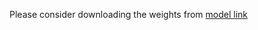Please consider downloading the weights from [model link](https://drive.google.com/drive/folders/1Sy5gc1FvvU9mBMvmoWGtgn3i2F5rvLbM?usp=sharing)